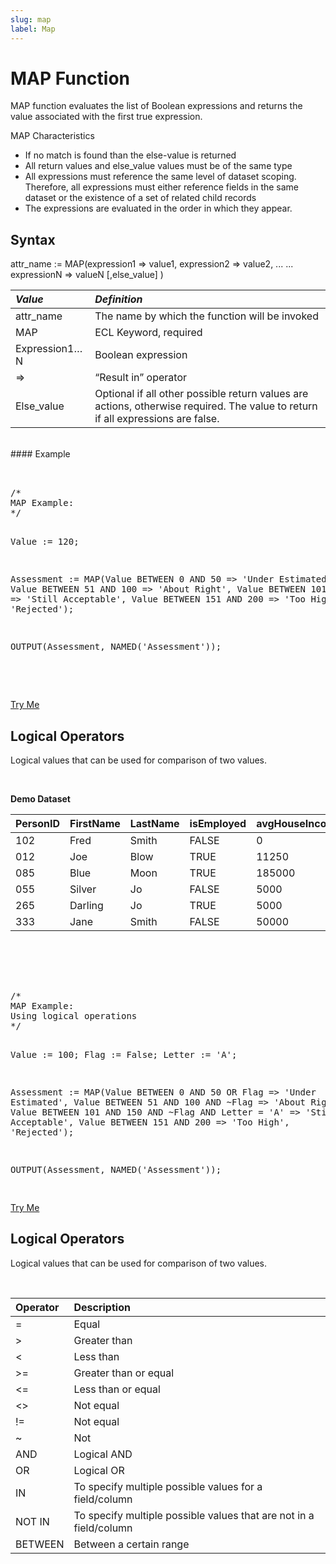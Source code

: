 ```yaml
---
slug: map
label: Map
---
```


# MAP Function

MAP function evaluates the list of Boolean expressions and returns the value associated with the first true expression.

MAP Characteristics

- If no match is found than the else-value is returned
- All return values and else_value values must be of the same type
- All expressions must reference the same level of dataset scoping. Therefore, all expressions must either reference fields in the same dataset or the existence of a set of related child records
- The expressions are evaluated in the order in which they appear.

## Syntax

<EclCode>
attr_name := MAP(expression1 => value1,
                 expression2 => value2,
                 ...
                 ...
                 expressionN => valueN
                 [,else_value]
                 )
<EclCode>

</br>

| _Value_       | _Definition_                                                                                                                    |
| :------------ | :------------------------------------------------------------------------------------------------------------------------------ |
| attr_name     | The name by which the function will be invoked                                                                                  |
| MAP           | ECL Keyword, required                                                                                                           |
| Expression1…N | Boolean expression                                                                                                              |
| =>            | “Result in” operator                                                                                                            |
| Else_value    | Optional if all other possible return values are actions, otherwise required. The value to return if all expressions are false. |

<br>
#### Example

<br>
<pre id = 'MapExp_1'>

<EclCode>
/*
MAP Example:
*/

Value := 120;

Assessment := MAP(Value BETWEEN 0 AND 50 => 'Under Estimated',
Value BETWEEN 51 AND 100 => 'About Right',
Value BETWEEN 101 AND 150 => 'Still Acceptable',
Value BETWEEN 151 AND 200 => 'Too High',
'Rejected');

OUTPUT(Assessment, NAMED('Assessment'));

<EclCode>

</pre>
<a className="trybutton" href="javascript:OpenECLEditor(['MapExp_1'])"> Try Me </a>

## Logical Operators

Logical values that can be used for comparison of two values.

</br>

**Demo Dataset**

| PersonID | FirstName | LastName | isEmployed | avgHouseIncome |
| :------- | :-------- | :------- | :--------- | :------------- |
| 102      | Fred      | Smith    | FALSE      | 0              |
| 012      | Joe       | Blow     | TRUE       | 11250          |
| 085      | Blue      | Moon     | TRUE       | 185000         |
| 055      | Silver    | Jo       | FALSE      | 5000           |
| 265      | Darling   | Jo       | TRUE       | 5000           |
| 333      | Jane      | Smith    | FALSE      | 50000          |

</br>

<br>
<pre id = 'MapExp_2'>

<EclCode>
/*
MAP Example:
Using logical operations
*/

Value := 100;
Flag := False;
Letter := 'A';

Assessment := MAP(Value BETWEEN 0 AND 50 OR Flag => 'Under Estimated',
Value BETWEEN 51 AND 100 AND ~Flag => 'About Right',
Value BETWEEN 101 AND 150 AND ~Flag AND Letter = 'A' => 'Still Acceptable',
Value BETWEEN 151 AND 200 => 'Too High',
'Rejected');

OUTPUT(Assessment, NAMED('Assessment'));
<EclCode>

</pre>
<a className="trybutton" href="javascript:OpenECLEditor(['MapExp_2'])"> Try Me </a>

</br>

## Logical Operators

Logical values that can be used for comparison of two values.

</br>

| Operator | Description                                                        |
| :------- | :----------------------------------------------------------------- |
| =        | Equal                                                              |
| \>       | Greater than                                                       |
| <        | Less than                                                          |
| \>=      | Greater than or equal                                              |
| <=       | Less than or equal                                                 |
| <>       | Not equal                                                          |
| !=       | Not equal                                                          |
| ~        | Not                                                                |
| AND      | Logical AND                                                        |
| OR       | Logical OR                                                         |
| IN       | To specify multiple possible values for a field/column             |
| NOT IN   | To specify multiple possible values that are not in a field/column |
| BETWEEN  | Between a certain range                                            |
